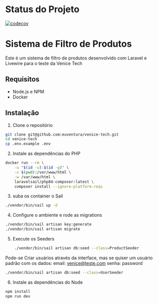 # Status do Projeto
[![codecov](https://codecov.io/gh/euventura/venice-tech/graph/badge.svg?token=9G563VZW2P)](https://codecov.io/gh/euventura/venice-tech)

# Sistema de Filtro de Produtos

Este é um sistema de filtro de produtos desenvolvido com Laravel e Livewire para o teste da Venice Tech

## Requisitos

- Node.js e NPM
- Docker

## Instalação

1. Clone o repositório
```bash
git clone git@github.com:euventura/venice-tech.git
cd venice-tech
cp .env.example .env
```

2. Instale as dependências do PHP
```bash
docker run --rm \
    -u "$(id -u):$(id -g)" \
    -v $(pwd):/var/www/html \
    -w /var/www/html \
    laravelsail/php84-composer:latest \
    composer install --ignore-platform-reqs
```

3. suba os container o Sail
```bash
./vendor/bin/sail up -d
```
4. Configure o ambiente e rode as migrations
```bash
./vendor/bin/sail artisan key:generate
./vendor/bin/sail artisan migrate
```

5. Execute os Seeders
```bash
    ./vendor/bin/sail artisan db:seed --class=ProductSeeder
```
Pode-se Criar usuários através da interface, mas se quiser um usuário padrão com os dados:
email: venice@teste.com
senha: password
```bash
./vendor/bin/sail artisan db:seed --class=UserSeeder
```

6. Instale as dependências do Node
```bash
npm install
npm run dev
```